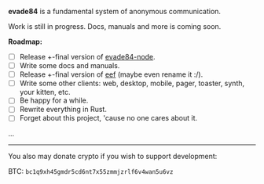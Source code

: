 **evade84** is a fundamental system of anonymous communication.

Work is still in progress. Docs, manuals and more is coming soon.

**Roadmap:**
- [ ] Release +-final version of [evade84-node](https://github.com/evade84/evade84-node).
- [ ] Write some docs and manuals.
- [ ] Release +-final version of [eef](https://github.com/evade84/eef) (maybe even rename it :/).
- [ ] Write some other clients: web, desktop, mobile, pager, toaster, synth, your kitten, etc.
- [ ] Be happy for a while.
- [ ] Rewrite everything in Rust.
- [ ] Forget about this project, 'cause no one cares about it.

...

<hr/>

You also may donate crypto if you wish to support development:

BTC: `bc1q9xh45gmdr5cd6nt7x55zmmjzrlf6v4wan5u6vz`


